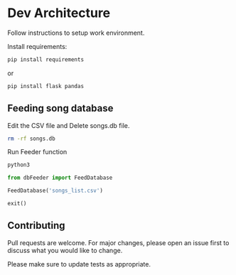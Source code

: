 # Dev Architecture

Follow instructions to setup work environment.

Install requirements:

```bash
pip install requirements
```

or

```bash
pip install flask pandas
```

## Feeding song database

Edit the CSV file and Delete songs.db file.

```bash
rm -rf songs.db
```

Run Feeder function

```bash
python3
```

```python
from dbFeeder import FeedDatabase
```

```python
FeedDatabase('songs_list.csv')
```

```python
exit()
```

## Contributing

Pull requests are welcome. For major changes, please open an issue first
to discuss what you would like to change.

Please make sure to update tests as appropriate.
